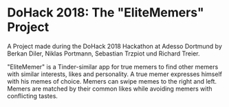 # DoHack 2018: The "EliteMemers" Project
A Project made during the DoHack 2018 Hackathon at Adesso Dortmund by Berkan Diler, Niklas Portmann, Sebastian Trzpiot und Richard Treier.

"EliteMemer" is a Tinder-similar app for true memers to find other memers with similar interests, likes and personality. A true memer expresses himself with his memes of choice. Memers can swipe memes to the right and left. Memers are matched by their common likes while avoiding memers with conflicting tastes. 
